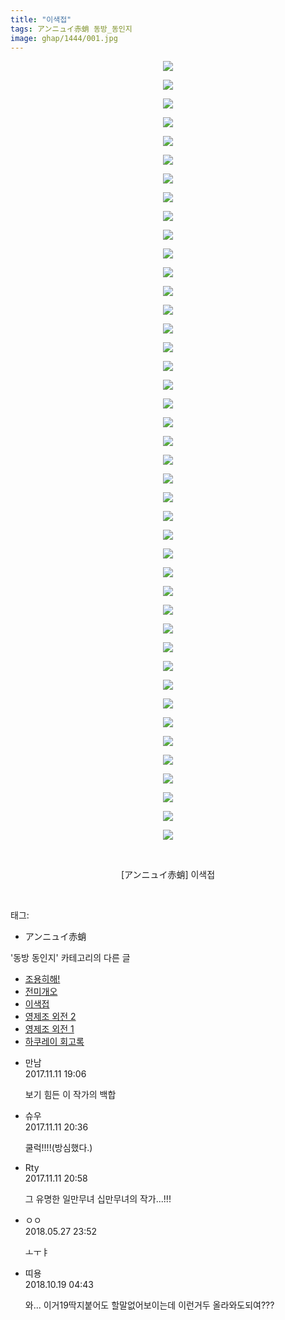```yaml
---
title: "이색접"
tags: アンニュイ赤蛸 동방_동인지
image: ghap/1444/001.jpg
---
```

<div class="article">
<p style="text-align: center; clear: none; float: none;"><img src="{{ site.nasurl }}/ghap/1444/001.jpg"/></p>
<p style="text-align: center; clear: none; float: none;"><img src="{{ site.nasurl }}/ghap/1444/002.jpg"/></p>
<p style="text-align: center; clear: none; float: none;"><img src="{{ site.nasurl }}/ghap/1444/003.jpg"/></p>
<p style="text-align: center; clear: none; float: none;"><img src="{{ site.nasurl }}/ghap/1444/004.jpg"/></p>
<p style="text-align: center; clear: none; float: none;"><img src="{{ site.nasurl }}/ghap/1444/005.jpg"/></p>
<p style="text-align: center; clear: none; float: none;"><img src="{{ site.nasurl }}/ghap/1444/006.jpg"/></p>
<p style="text-align: center; clear: none; float: none;"><img src="{{ site.nasurl }}/ghap/1444/007.jpg"/></p>
<p style="text-align: center; clear: none; float: none;"><img src="{{ site.nasurl }}/ghap/1444/008.jpg"/></p>
<p style="text-align: center; clear: none; float: none;"><img src="{{ site.nasurl }}/ghap/1444/009.jpg"/></p>
<p style="text-align: center; clear: none; float: none;"><img src="{{ site.nasurl }}/ghap/1444/010.jpg"/></p>
<p style="text-align: center; clear: none; float: none;"><img src="{{ site.nasurl }}/ghap/1444/011.jpg"/></p>
<p style="text-align: center; clear: none; float: none;"><img src="{{ site.nasurl }}/ghap/1444/012.jpg"/></p>
<p style="text-align: center; clear: none; float: none;"><img src="{{ site.nasurl }}/ghap/1444/013.jpg"/></p>
<p style="text-align: center; clear: none; float: none;"><img src="{{ site.nasurl }}/ghap/1444/014.jpg"/></p>
<p style="text-align: center; clear: none; float: none;"><img src="{{ site.nasurl }}/ghap/1444/015.jpg"/></p>
<p style="text-align: center; clear: none; float: none;"><img src="{{ site.nasurl }}/ghap/1444/016.jpg"/></p>
<p style="text-align: center; clear: none; float: none;"><img src="{{ site.nasurl }}/ghap/1444/017.jpg"/></p>
<p style="text-align: center; clear: none; float: none;"><img src="{{ site.nasurl }}/ghap/1444/018.jpg"/></p>
<p style="text-align: center; clear: none; float: none;"><img src="{{ site.nasurl }}/ghap/1444/019.jpg"/></p>
<p style="text-align: center; clear: none; float: none;"><img src="{{ site.nasurl }}/ghap/1444/020.jpg"/></p>
<p style="text-align: center; clear: none; float: none;"><img src="{{ site.nasurl }}/ghap/1444/021.jpg"/></p>
<p style="text-align: center; clear: none; float: none;"><img src="{{ site.nasurl }}/ghap/1444/022.jpg"/></p>
<p style="text-align: center; clear: none; float: none;"><img src="{{ site.nasurl }}/ghap/1444/023.jpg"/></p>
<p style="text-align: center; clear: none; float: none;"><img src="{{ site.nasurl }}/ghap/1444/024.jpg"/></p>
<p style="text-align: center; clear: none; float: none;"><img src="{{ site.nasurl }}/ghap/1444/025.jpg"/></p>
<p style="text-align: center; clear: none; float: none;"><img src="{{ site.nasurl }}/ghap/1444/026.jpg"/></p>
<p style="text-align: center; clear: none; float: none;"><img src="{{ site.nasurl }}/ghap/1444/027.jpg"/></p>
<p style="text-align: center; clear: none; float: none;"><img src="{{ site.nasurl }}/ghap/1444/028.jpg"/></p>
<p style="text-align: center; clear: none; float: none;"><img src="{{ site.nasurl }}/ghap/1444/029.jpg"/></p>
<p style="text-align: center; clear: none; float: none;"><img src="{{ site.nasurl }}/ghap/1444/030.jpg"/></p>
<p style="text-align: center; clear: none; float: none;"><img src="{{ site.nasurl }}/ghap/1444/031.jpg"/></p>
<p style="text-align: center; clear: none; float: none;"><img src="{{ site.nasurl }}/ghap/1444/032.jpg"/></p>
<p style="text-align: center; clear: none; float: none;"><img src="{{ site.nasurl }}/ghap/1444/033.jpg"/></p>
<p style="text-align: center; clear: none; float: none;"><img src="{{ site.nasurl }}/ghap/1444/034.jpg"/></p>
<p style="text-align: center; clear: none; float: none;"><img src="{{ site.nasurl }}/ghap/1444/035.jpg"/></p>
<p style="text-align: center; clear: none; float: none;"><img src="{{ site.nasurl }}/ghap/1444/036.jpg"/></p>
<p style="text-align: center; clear: none; float: none;"><img src="{{ site.nasurl }}/ghap/1444/037.jpg"/></p>
<p style="text-align: center; clear: none; float: none;"><img src="{{ site.nasurl }}/ghap/1444/038.jpg"/></p>
<p style="text-align: center; clear: none; float: none;"><img src="{{ site.nasurl }}/ghap/1444/039.jpg"/></p>
<p style="text-align: center; clear: none; float: none;"><img src="{{ site.nasurl }}/ghap/1444/040.jpg"/></p>
<p style="text-align: center; clear: none; float: none;"><img src="{{ site.nasurl }}/ghap/1444/041.jpg"/></p>
<p style="text-align: center; clear: none; float: none;"><img src="{{ site.nasurl }}/ghap/1444/042.jpg"/></p>
<p style="text-align: center; clear: none; float: none;"><br/></p>
<p style="text-align: center; clear: none; float: none;">[アンニュイ赤蛸] 이색접</p>
<p><br/></p>
</div><div class="tagTrail">
<p>태그: </p>
<ul>
<li>アンニュイ赤蛸</li>
</ul>
</div><div class="another">
<p>'동방 동인지' 카테고리의 다른 글</p>
<ul>
<li><a href="/2016-08-09-ghap_1446">조용히해!</a></li>
<li><a href="/2016-08-09-ghap_1445">전미개오</a></li>
<li><a href="/2016-08-09-ghap_1444">이색접</a></li>
<li><a href="/2016-08-09-ghap_1443">영제조 외전 2</a></li>
<li><a href="/2016-08-09-ghap_1442">영제조 외전 1</a></li>
<li><a href="/2016-08-09-ghap_1441">하쿠레이 회고록</a></li>
</ul>
</div><div class="cb_module cb_fluid">
<div class="cb_wrt cb_profile">
<div class="comment">
<ul>
<li class="cb_thumb_off" id="comment15127318">
<div class="cb_comment_area">
<div class="cb_info_area">
<div class="cb_section">
<span class="cb_nick_name">만남</span>
</div>
<div class="cb_section">
<span class="cb_date">2017.11.11 19:06 </span>
</div>
</div>
<div class="cb_dsc_comment">
<p class="cb_dsc">
											보기 힘든 이 작가의 백합
										</p>
</div>
</div></li>
<li class="cb_thumb_off" id="comment15127368">
<div class="cb_comment_area">
<div class="cb_info_area">
<div class="cb_section">
<span class="cb_nick_name">슈우</span>
</div>
<div class="cb_section">
<span class="cb_date">2017.11.11 20:36 </span>
</div>
</div>
<div class="cb_dsc_comment">
<p class="cb_dsc">
											쿨럭!!!!(방심했다.)
										</p>
</div>
</div></li>
<li class="cb_thumb_off" id="comment15127378">
<div class="cb_comment_area">
<div class="cb_info_area">
<div class="cb_section">
<span class="cb_nick_name">Rty</span>
</div>
<div class="cb_section">
<span class="cb_date">2017.11.11 20:58 </span>
</div>
</div>
<div class="cb_dsc_comment">
<p class="cb_dsc">
											그 유명한 일만무녀 십만무녀의 작가...!!!
										</p>
</div>
</div></li>
<li class="cb_thumb_off" id="comment15262718">
<div class="cb_comment_area">
<div class="cb_info_area">
<div class="cb_section">
<span class="cb_nick_name">ㅇㅇ</span>
</div>
<div class="cb_section">
<span class="cb_date">2018.05.27 23:52 </span>
</div>
</div>
<div class="cb_dsc_comment">
<p class="cb_dsc">
											ㅗㅜㅑ
										</p>
</div>
</div></li>
<li class="cb_thumb_off" id="comment15358077">
<div class="cb_comment_area">
<div class="cb_info_area">
<div class="cb_section">
<span class="cb_nick_name">띠용</span>
</div>
<div class="cb_section">
<span class="cb_date">2018.10.19 04:43 </span>
</div>
</div>
<div class="cb_dsc_comment">
<p class="cb_dsc">
											와... 이거19딱지붙어도 할말없어보이는데 이런거두 올라와도되여???
										</p>
</div>
</div></li>
</ul>
</div>
</div><!-- commentList close -->
</div>
<br/>
<p id="refer"></p>
<br/>
